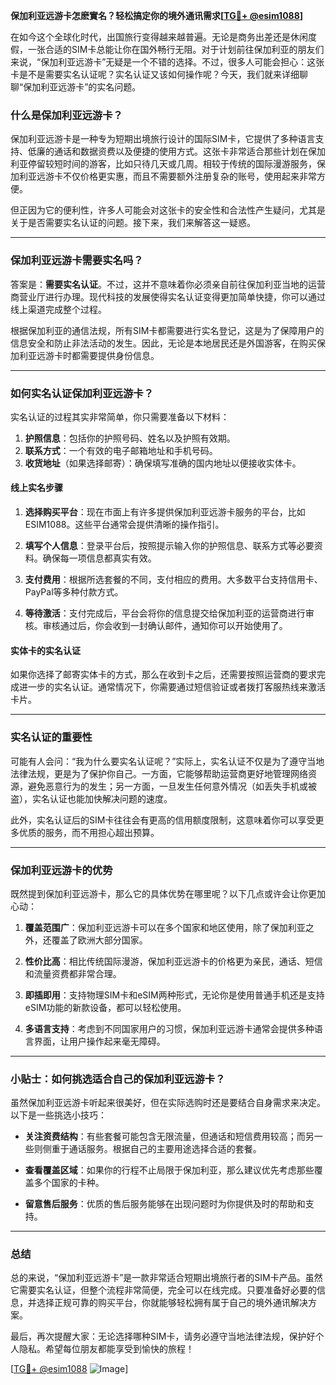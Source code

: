 **保加利亚远游卡怎麽實名？轻松搞定你的境外通讯需求[[TG💪+ @esim1088](https://t.me/s/esim1088)]**

在如今这个全球化时代，出国旅行变得越来越普遍。无论是商务出差还是休闲度假，一张合适的SIM卡总能让你在国外畅行无阻。对于计划前往保加利亚的朋友们来说，“保加利亚远游卡”无疑是一个不错的选择。不过，很多人可能会担心：这张卡是不是需要实名认证呢？实名认证又该如何操作呢？今天，我们就来详细聊聊“保加利亚远游卡”的实名问题。

### 什么是保加利亚远游卡？

保加利亚远游卡是一种专为短期出境旅行设计的国际SIM卡，它提供了多种语言支持、低廉的通话和数据资费以及便捷的使用方式。这张卡非常适合那些计划在保加利亚停留较短时间的游客，比如只待几天或几周。相较于传统的国际漫游服务，保加利亚远游卡不仅价格更实惠，而且不需要额外注册复杂的账号，使用起来非常方便。

但正因为它的便利性，许多人可能会对这张卡的安全性和合法性产生疑问，尤其是关于是否需要实名认证的问题。接下来，我们来解答这一疑惑。

---

### 保加利亚远游卡需要实名吗？

答案是：**需要实名认证**。不过，这并不意味着你必须亲自前往保加利亚当地的运营商营业厅进行办理。现代科技的发展使得实名认证变得更加简单快捷，你可以通过线上渠道完成整个过程。

根据保加利亚的通信法规，所有SIM卡都需要进行实名登记，这是为了保障用户的信息安全和防止非法活动的发生。因此，无论是本地居民还是外国游客，在购买保加利亚远游卡时都需要提供身份信息。

---

### 如何实名认证保加利亚远游卡？

实名认证的过程其实非常简单，你只需要准备以下材料：

1. **护照信息**：包括你的护照号码、姓名以及护照有效期。
2. **联系方式**：一个有效的电子邮箱地址和手机号码。
3. **收货地址**（如果选择邮寄）：确保填写准确的国内地址以便接收实体卡。

#### 线上实名步骤

1. **选择购买平台**：现在市面上有许多提供保加利亚远游卡服务的平台，比如ESIM1088。这些平台通常会提供清晰的操作指引。
   
2. **填写个人信息**：登录平台后，按照提示输入你的护照信息、联系方式等必要资料。确保每一项信息都真实有效。

3. **支付费用**：根据所选套餐的不同，支付相应的费用。大多数平台支持信用卡、PayPal等多种付款方式。

4. **等待激活**：支付完成后，平台会将你的信息提交给保加利亚的运营商进行审核。审核通过后，你会收到一封确认邮件，通知你可以开始使用了。

#### 实体卡的实名认证

如果你选择了邮寄实体卡的方式，那么在收到卡之后，还需要按照运营商的要求完成进一步的实名认证。通常情况下，你需要通过短信验证或者拨打客服热线来激活卡片。

---

### 实名认证的重要性

可能有人会问：“我为什么要实名认证呢？”实际上，实名认证不仅是为了遵守当地法律法规，更是为了保护你自己。一方面，它能够帮助运营商更好地管理网络资源，避免恶意行为的发生；另一方面，一旦发生任何意外情况（如丢失手机或被盗），实名认证也能加快解决问题的速度。

此外，实名认证后的SIM卡往往会有更高的信用额度限制，这意味着你可以享受更多优质的服务，而不用担心超出预算。

---

### 保加利亚远游卡的优势

既然提到保加利亚远游卡，那么它的具体优势在哪里呢？以下几点或许会让你更加心动：

1. **覆盖范围广**：保加利亚远游卡可以在多个国家和地区使用，除了保加利亚之外，还覆盖了欧洲大部分国家。
   
2. **性价比高**：相比传统国际漫游，保加利亚远游卡的价格更为亲民，通话、短信和流量资费都非常合理。

3. **即插即用**：支持物理SIM卡和eSIM两种形式，无论你是使用普通手机还是支持eSIM功能的新款设备，都可以轻松使用。

4. **多语言支持**：考虑到不同国家用户的习惯，保加利亚远游卡通常会提供多种语言界面，让用户操作起来毫无障碍。

---

### 小贴士：如何挑选适合自己的保加利亚远游卡？

虽然保加利亚远游卡听起来很美好，但在实际选购时还是要结合自身需求来决定。以下是一些挑选小技巧：

- **关注资费结构**：有些套餐可能包含无限流量，但通话和短信费用较高；而另一些则侧重于通话服务。根据自己的主要用途选择合适的套餐。

- **查看覆盖区域**：如果你的行程不止局限于保加利亚，那么建议优先考虑那些覆盖多个国家的卡种。

- **留意售后服务**：优质的售后服务能够在出现问题时为你提供及时的帮助和支持。

---

### 总结

总的来说，“保加利亚远游卡”是一款非常适合短期出境旅行者的SIM卡产品。虽然它需要实名认证，但整个流程非常简便，完全可以在线完成。只要准备好必要的信息，并选择正规可靠的购买平台，你就能够轻松拥有属于自己的境外通讯解决方案。

最后，再次提醒大家：无论选择哪种SIM卡，请务必遵守当地法律法规，保护好个人隐私。希望每位朋友都能享受到愉快的旅程！

[[TG💪+ @esim1088](https://t.me/s/esim1088) ![Image](https://i.postimg.cc/4NQfJmqS/Snipaste-2025-05-13-00-14-12.png)]